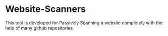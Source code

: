 # Website-Scanners
This tool is developed for Passively Scanning a website completely with the help of many github repositories.
